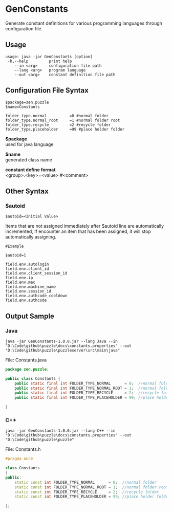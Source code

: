 ﻿# GenConstants
Generate constant definitions for various programming languages through configuration file.

## Usage
```
usage: java -jar GenConstants [option]
 -h,--help         print help
    --in <arg>     configuration file path
    --lang <arg>   program language
    --out <arg>    constant definition file path
```

## Configuration File Syntax

```
$package=zen.puzzle
$name=Constants

folder_type.normal          =0 #normal folder
folder_type.normal_root     =1 #normal folder root
folder_type.recycle         =2 #recycle folder
folder_type.placeholder     =99 #place holder folder
```
**$package** \
used for java language

**$name** \
generated class name

**constant define format** \
\<group>.\<key>=\<value> #\<comment>

## Other Syntax
### $autoid
```
$autoid=<Initial Value>
```
Items that are not assigned immediately after $autoid line are automatically incremented, 
If encounter an item that has been assigned, it will stop automatically assigning.
```
#Example

$autoid=1

field.env.autologin
field.env.client_id
field.env.client_session_id
field.env.ip
field.env.mac
field.env.machine_name
field.env.session_id
field.env.authcode_cooldown
field.env.authcode

```

## Output Sample
### Java
```
java -jar GenConstants-1.0.0.jar --lang Java --in "D:\Code\github\puzzle\docs\constants.properties" --out "D:\Code\github\puzzle\puzzleserver\src\main\java"
```
File: Constants.java
```Java
package zen.puzzle;

public class Constants {
    public static final int FOLDER_TYPE_NORMAL      = 0;  //normal folder
    public static final int FOLDER_TYPE_NORMAL_ROOT = 1;  //normal folder root
    public static final int FOLDER_TYPE_RECYCLE     = 2;  //recycle folder
    public static final int FOLDER_TYPE_PLACEHOLDER = 99; //place holder folder

}
```

### C++
```
java -jar GenConstants-1.0.0.jar --lang C++ --in "D:\Code\github\puzzle\docs\constants.properties" --out "D:\Code\github\puzzle\puzzle"
```
File: Constants.h
```C++
#pragma once

class Constants
{
public:
    static const int FOLDER_TYPE_NORMAL      = 0;  //normal folder
    static const int FOLDER_TYPE_NORMAL_ROOT = 1;  //normal folder root
    static const int FOLDER_TYPE_RECYCLE     = 2;  //recycle folder
    static const int FOLDER_TYPE_PLACEHOLDER = 99; //place holder folder

};
```
